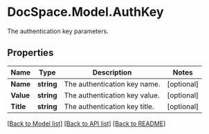 # DocSpace.Model.AuthKey
The authentication key parameters.

## Properties

Name | Type | Description | Notes
------------ | ------------- | ------------- | -------------
**Name** | **string** | The authentication key name. | [optional] 
**Value** | **string** | The authentication key value. | [optional] 
**Title** | **string** | The authentication key title. | [optional] 

[[Back to Model list]](../README.md#documentation-for-models) [[Back to API list]](../README.md#documentation-for-api-endpoints) [[Back to README]](../README.md)

